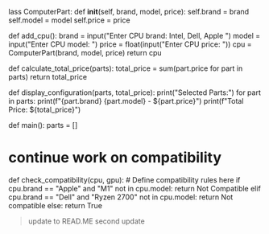 lass ComputerPart:
    def __init__(self, brand, model, price):
        self.brand = brand
        self.model = model
        self.price = price

def add_cpu():
    brand = input("Enter CPU brand: Intel, Dell, Apple ")
    model = input("Enter CPU model: ")
    price = float(input("Enter CPU price: "))
    cpu = ComputerPart(brand, model, price)
    return cpu

def calculate_total_price(parts):
    total_price = sum(part.price for part in parts)
    return total_price

def display_configuration(parts, total_price):
    print("Selected Parts:")
    for part in parts:
        print(f"{part.brand} {part.model} - ${part.price}")
    print(f"Total Price: ${total_price}")

def main():
    parts = []
    
# continue work on compatibility
def check_compatibility(cpu, gpu):
    # Define compatibility rules here
    if cpu.brand == "Apple" and "M1" not in cpu.model:
        return Not Compatible
    elif cpu.brand == "Dell" and "Ryzen 2700" not in cpu.model:
        return Not compatible
    else:
        return True

>update to READ.ME
>second update
